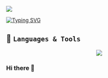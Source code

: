 <div align="left">

  ![](https://komarev.com/ghpvc/?username=SiziphiweD&style=plastic&color=red&label=PROFILE+VIEWS)

[![Typing SVG](https://readme-typing-svg.demolab.com?font=fira+code&duration=3000&pause=1500&color=15C50F&background=194C6900&width=440&height=55&lines=Hi+there!+Welcome+to+my+Profile;I'm+a+software+engineer+;specializing+in+Backend+Development)](https://git.io/typing-svg)


## 🔧  `Languages & Tools`

<p align="center">
  <a href="https://skillicons.dev">
    <img src="https://skillicons.dev/icons?i=html,python,c,javascript,ts,nodejs,mysql,nginx,bootstrap,java,css,vim,bash,git,linux,azure&perline=13" />
  </a>
</p>












### Hi there 👋

<!--
**SiziphiweD/SiziphiweD** is a ✨ _special_ ✨ repository because its `README.md` (this file) appears on your GitHub profile.

Here are some ideas to get you started:

- 🔭 I’m currently working on ...
- 🌱 I’m currently learning ...
- 👯 I’m looking to collaborate on ...
- 🤔 I’m looking for help with ...
- 💬 Ask me about ...
- 📫 How to reach me: ...
- 😄 Pronouns: ...
- ⚡ Fun fact: ...
-->
